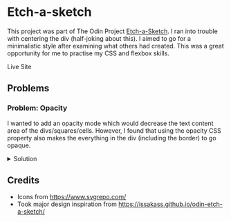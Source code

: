 # Etch-a-sketch

This project was part of The Odin Project <a href="https://www.theodinproject.com/lessons/foundations-etch-a-sketch#assignment">Etch-a-Sketch</a>. I ran into 
trouble with centering the div (half-joking about this). I aimed to go for a minimalistic style after examining what others had created. This was a great opportunity
for me to practise my CSS and flexbox skills. 


Live Site

## Problems

### Problem: Opacity

I wanted to add an opacity mode which would decrease the text content area of the divs/squares/cells. However, I found that using the opacity CSS property also 
makes the everything in the div (including the border) to go opaque.

<details>
<summary>Solution</summary>

I had to instead resort to using pattern matching on the RGB values (background-color) of the cells. The only property that I was interested in altering was the 
alpha channel. Decreasing the alpha channel value decreases the opacity of just the text content and not the border of the cell. 

</details>


## Credits
* Icons from https://www.svgrepo.com/
* Took major design inspiration from https://issakass.github.io/odin-etch-a-sketch/
